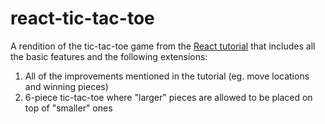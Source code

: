 # react-tic-tac-toe

A rendition of the tic-tac-toe game from the [React tutorial](https://reactjs.org/tutorial/tutorial.html) that includes all the basic features and the following extensions:

1. All of the improvements mentioned in the tutorial (eg. move locations and winning pieces)
2. 6-piece tic-tac-toe where "larger" pieces are allowed to be placed on top of "smaller" ones